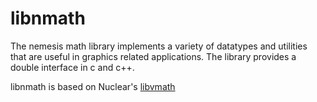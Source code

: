 libnmath
========

The nemesis math library implements a variety of datatypes and utilities that are useful in graphics related applications. The library provides a double interface in c and c++.

libnmath is based on Nuclear's [libvmath](gfxtools.sourceforge.net)
